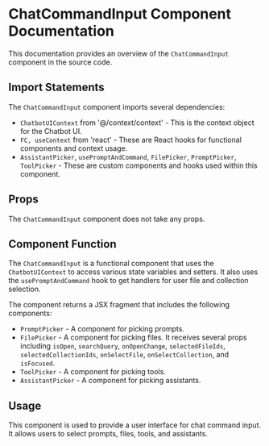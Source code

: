 # ChatCommandInput Component Documentation

This documentation provides an overview of the `ChatCommandInput` component in the source code.

## Import Statements

The `ChatCommandInput` component imports several dependencies:

- `ChatbotUIContext` from '@/context/context' - This is the context object for the Chatbot UI.
- `FC, useContext` from 'react' - These are React hooks for functional components and context usage.
- `AssistantPicker`, `usePromptAndCommand`, `FilePicker`, `PromptPicker`, `ToolPicker` - These are custom components and hooks used within this component.

## Props

The `ChatCommandInput` component does not take any props.

## Component Function

The `ChatCommandInput` is a functional component that uses the `ChatbotUIContext` to access various state variables and setters. It also uses the `usePromptAndCommand` hook to get handlers for user file and collection selection.

The component returns a JSX fragment that includes the following components:

- `PromptPicker` - A component for picking prompts.
- `FilePicker` - A component for picking files. It receives several props including `isOpen`, `searchQuery`, `onOpenChange`, `selectedFileIds`, `selectedCollectionIds`, `onSelectFile`, `onSelectCollection`, and `isFocused`.
- `ToolPicker` - A component for picking tools.
- `AssistantPicker` - A component for picking assistants.

## Usage

This component is used to provide a user interface for chat command input. It allows users to select prompts, files, tools, and assistants.